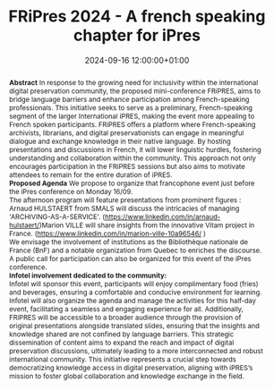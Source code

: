 ---
abstract: "**Abstract**\nIn response to the growing need for inclusivity within the
  international digital preservation community, the proposed mini-conference FRiPRES,
  aims to bridge language barriers and enhance participation among French-speaking
  professionals. This initiative seeks to serve as a preliminary, French-speaking
  segment of the larger International iPRES, making the event more appealing to French
  spoken participants.\nFRiPRES offers a platform where French-speaking archivists,
  librarians, and digital preservationists can engage in meaningful dialogue and exchange
  knowledge in their native language. By hosting presentations and discussions in
  French, it will lower linguistic hurdles, fostering understanding and collaboration
  within the community. This approach not only encourages participation in the FRiPRES
  sessions but also aims to motivate attendees to remain for the entire duration of
  iPRES.\n\n**Proposed Agenda**\nWe propose to organize that francophone event just
  before the iPres conference on Monday 16/09. \n\nThe afternoon program will feature
  presentations from prominent figures : \n - Arnaud HULSTAERT from SMALS will discuss
  the intricacies of managing\n   'ARCHIVING-AS-A-SERVICE'. (https://www.linkedin.com/in/arnaud-hulstaert/)\n
  - Marion VILLE will share insights from the innovative Vitam project in France.
  (https://www.linkedin.com/in/marion-ville-10a96546/ )\n\nWe envisage the involvement
  of institutions as the Bibliothèque nationale de France (BnF) and a notable organization
  from Quebec to enriches the discourse. A public call for participation can also
  be organized for this event of the iPres conference.\n\n**Infotel involvement dedicated
  to the community:**  \nInfotel will sponsor this event, participants will enjoy
  complimentary food (fries) and beverages, ensuring a comfortable and conducive environment
  for learning. Infotel will also organize the agenda and manage the activities for
  this half-day event, facilitating a seamless and engaging experience for all. \nAdditionally,
  FRiPRES will be accessible to a broader audience through the provision of original
  presentations alongside translated slides, ensuring that the insights and knowledge
  shared are not confined by language barriers. This strategic dissemination of content
  aims to expand the reach and impact of digital preservation discussions, ultimately
  leading to a more interconnected and robust international community.\nThis initiative
  represents a crucial step towards democratizing knowledge access in digital preservation,
  aligning with iPRES’s mission to foster global collaboration and knowledge exchange
  in the field."
creators:
- Etienne Valade
- ' Morgän Attias'
date: 2024-09-16 12:00:00+01:00
document_url: null
grand_parent: iPRES
institutions: []
keywords:
- approaches to preservation
- from document to data
landing_page_url: ''
language: eng
layout: publication
license: Creative Commons Attribution 4.0 (CC-BY-4.0)
notes_url: ''
parent: iPRES 2024
publication_type: workshop
size: null
slides_url: ''
source_name: iPRES
stream_url: ''
title: FRiPres 2024 - A french speaking chapter for iPres
year: 2024
---